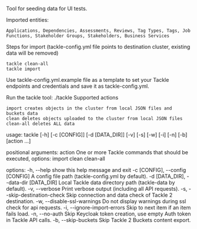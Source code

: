 Tool for seeding data for UI tests.

Imported entities:

    Applications, Dependencies, Assessments, Reviews, Tag Types, Tags, Job Functions, Stakeholder Groups, Stakeholders, Business Services


Steps for import (tackle-config.yml file points to destination cluster, existing data will be removed)

    tackle clean-all
    tackle import


Use tackle-config.yml.example file as a template to set your Tackle endpoints and credentials and save it as tackle-config.yml.

Run the tackle tool: ./tackle
Supported actions

    import creates objects in the cluster from local JSON files and buckets data
    clean deletes objects uploaded to the cluster from local JSON files
    clean-all deletes ALL data 


usage: tackle [-h] [-c [CONFIG]] [-d [DATA_DIR]] [-v] [-s] [-w] [-i] [-n] [-b] [action ...]


positional arguments:
  action                One or more Tackle commands that should be executed, options: import clean clean-all

options:
  -h, --help            show this help message and exit
  -c [CONFIG], --config [CONFIG]
                        A config file path (tackle-config.yml by default).
  -d [DATA_DIR], --data-dir [DATA_DIR]
                        Local Tackle data directory path (tackle-data by default).
  -v, --verbose         Print verbose output (including all API requests).
  -s, --skip-destination-check
                        Skip connection and data check of Tackle 2 destination.
  -w, --disable-ssl-warnings
                        Do not display warnings during ssl check for api requests.
  -i, --ignore-import-errors
                        Skip to next item if an item fails load.
  -n, --no-auth         Skip Keycloak token creation, use empty Auth token in Tackle API calls.
  -b, --skip-buckets    Skip Tackle 2 Buckets content export.

